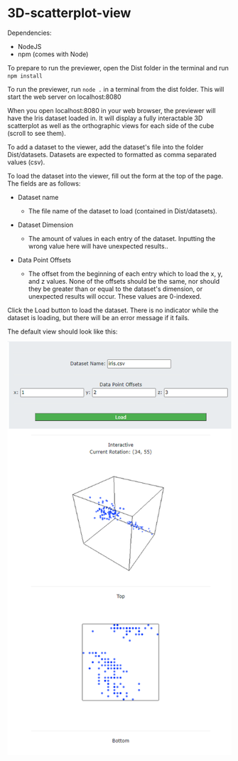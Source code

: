 # 3D-scatterplot-view

Dependencies:
- NodeJS
- npm (comes with Node)

To prepare to run the previewer, open the Dist folder in the terminal and run ```npm install```

To run the previewer, run ```node .``` in a terminal from the dist folder. This will start the web server on localhost:8080

When you open localhost:8080 in your web browser, the previewer will have the Iris dataset loaded in.
It will display a fully interactable 3D scatterplot as well as the orthographic views for each side of the cube (scroll to see them).

To add a dataset to the viewer, add the dataset's file into the folder Dist/datasets. Datasets are expected to formatted as comma separated values (csv).

To load the dataset into the viewer, fill out the form at the top of the page. The fields are as follows:

- Dataset name
  - The file name of the dataset to load (contained in Dist/datasets).

- Dataset Dimension
  - The amount of values in each entry of the dataset. Inputting the wrong value here will have unexpected results..
  
- Data Point Offsets
  - The offset from the beginning of each entry which to load the x, y, and z values. None of the offsets should be the same, nor should they be greater than or equal to the dataset's dimension, or unexpected results will occur. These values are 0-indexed.
 
 Click the Load button to load the dataset. There is no indicator while the dataset is loading, but there will be an error message if it fails.

The default view should look like this:

![ScreenShot](3d-scatterplot-viewer.PNG)
